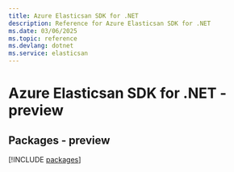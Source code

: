 ```yaml
---
title: Azure Elasticsan SDK for .NET
description: Reference for Azure Elasticsan SDK for .NET
ms.date: 03/06/2025
ms.topic: reference
ms.devlang: dotnet
ms.service: elasticsan
---
```

# Azure Elasticsan SDK for .NET - preview
## Packages - preview
[!INCLUDE [packages](elasticsan-index.md)]